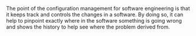 The point of the configuration management for software engineering is that it keeps track and controls the changes in a software.  By doing so, it can help to pinpoint exactly where in the software something is going wrong and shows the history to help see where the problem derived from.